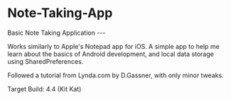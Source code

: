 Note-Taking-App
===============

Basic Note Taking Application ---

Works similarly to Apple's Notepad app for iOS. A simple app to help me learn about the basics of Android development, and local data storage using SharedPreferences.

Followed a tutorial from Lynda.com by D.Gassner, with only minor tweaks. 

Target Build: 4.4 (Kit Kat)
